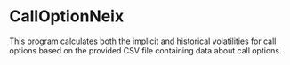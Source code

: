 # CallOptionNeix
This program calculates both the implicit and historical volatilities for call options  based on the provided CSV file containing data about call options. 
